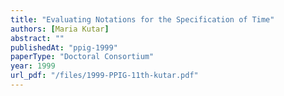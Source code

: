 ```yaml
---
title: "Evaluating Notations for the Specification of Time"
authors: [Maria Kutar]
abstract: ""
publishedAt: "ppig-1999"
paperType: "Doctoral Consortium"
year: 1999
url_pdf: "/files/1999-PPIG-11th-kutar.pdf"
---
```

